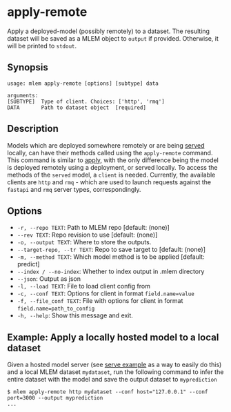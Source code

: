 # apply-remote

Apply a deployed-model (possibly remotely) to a dataset. The resulting dataset
will be saved as a MLEM object to `output` if provided. Otherwise, it will be
printed to `stdout`.

## Synopsis

```usage
usage: mlem apply-remote [options] [subtype] data

arguments:
[SUBTYPE]  Type of client. Choices: ['http', 'rmq']
DATA       Path to dataset object  [required]
```

## Description

Models which are deployed somewhere remotely or are being
[served](/doc/get-started/serving) locally, can have their methods called using
the `apply-remote` command. This command is similar to
[apply](/doc/command-reference/apply), with the only difference being the model
is deployed remotely using a deployment, or served locally. To access the
methods of the `served` model, a `client` is needed. Currently, the available
clients are `http` and `rmq` - which are used to launch requests against the
`fastapi` and `rmq` server types, correspondingly.

## Options

- `-r, --repo TEXT`: Path to MLEM repo [default: (none)]
- `--rev TEXT`: Repo revision to use [default: (none)]
- `-o, --output TEXT`: Where to store the outputs.
- `--target-repo, --tr TEXT`: Repo to save target to [default: (none)]
- `-m, --method TEXT`: Which model method is to be applied [default: predict]
- `--index / --no-index`: Whether to index output in .mlem directory
- `--json`: Output as json
- `-l, --load TEXT`: File to load client config from
- `-c, --conf TEXT`: Options for client in format `field.name=value`
- `-f, --file_conf TEXT`: File with options for client in format
  `field.name=path_to_config`
- `-h, --help`: Show this message and exit.

## Example: Apply a locally hosted model to a local dataset

Given a hosted model server (see
[serve example](/doc/command-reference/serve#examples) as a way to easily do
this) and a local MLEM dataset `mydataset`, run the following command to infer
the entire dataset with the model and save the output dataset to `myprediction`

```cli
$ mlem apply-remote http mydataset --conf host="127.0.0.1" --conf port=3000 --output myprediction
...
```

>
